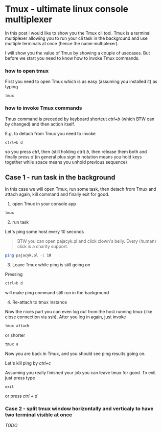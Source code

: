 # Tmux - ultimate linux console multiplexer

In this post I would like to show you the Tmux cli tool. Tmux is a terminal multiplexer allowing you to run your cli task in the background and use multiple terminals at once (hence the name multiplexer).

I will show you the value of Tmux by showing a couple of usecases. But before we start you need to know how to invoke Tmux commands. 

### how to open tmux
First you need to open Tmux which is as easy (assuming you installed it) as typing 

```shell
tmux
```

### how to invoke Tmux commands

Tmux command is preceded by keyboard shortcut *ctrl+b* (which BTW can by changed) and then action itself.

E.g. to detach from Tmux you need to invoke

```shell
ctrl+b d
```
so you press *ctrl*, then (still holding ctrl) *b*, then release them both and finally  press *d* (in general plus sign in notation means you hold keys together while space means you unhold previous sequence)


## Case 1 - run task in the background

In this case we will open Tmux, run some task, then detach from Tmux and attach again, kill command and finally exit for good.


1) open Tmux  in your console app

```bash 
tmux
```

2) run task

Let's ping some host every 10 seconds
> BTW you can open pajacyk.pl and click clown's belly. Every (human) click is a charity support.


```bash 
ping pajacyk.pl -i 10

```

3) Leave Tmux while ping is still going on

Pressing 
```bash 
ctrl+b d
```
will make ping command still run in the background

4) Re-attach to tmux instance 

Now the nices part you can even log out from the host running tmux (like close connection via ssh). After you log in again, just invoke

```bash 
tmux attach
```

or shorter

```bash 
tmux a
```

Now you are back in Tmux, and you should see ping results going on.

Let's kill ping by *ctrl+c*

Assuming you really finished your job you can leave tmux for good. 
To exit just press type 
```text
exit
```
or press *ctrl + d*


### Case 2 - split tmux window horizontally and verticaly to have two terminal visible at once

*TODO*
